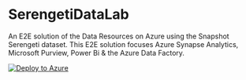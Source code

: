 # SerengetiDataLab

An E2E solution of the Data Resources on Azure using the Snapshot Serengeti dataset. This E2E solution focuses Azure Synapse Analytics, Microsoft Purview, Power Bi & the Azure Data Factory. 

[![Deploy to Azure](https://aka.ms/deploytoazurebutton)](https://portal.azure.com/#create/Microsoft.Template/uri/https://github.com/Jcardif/SerengetiDataLab/blob/main/deploy/main.json)



